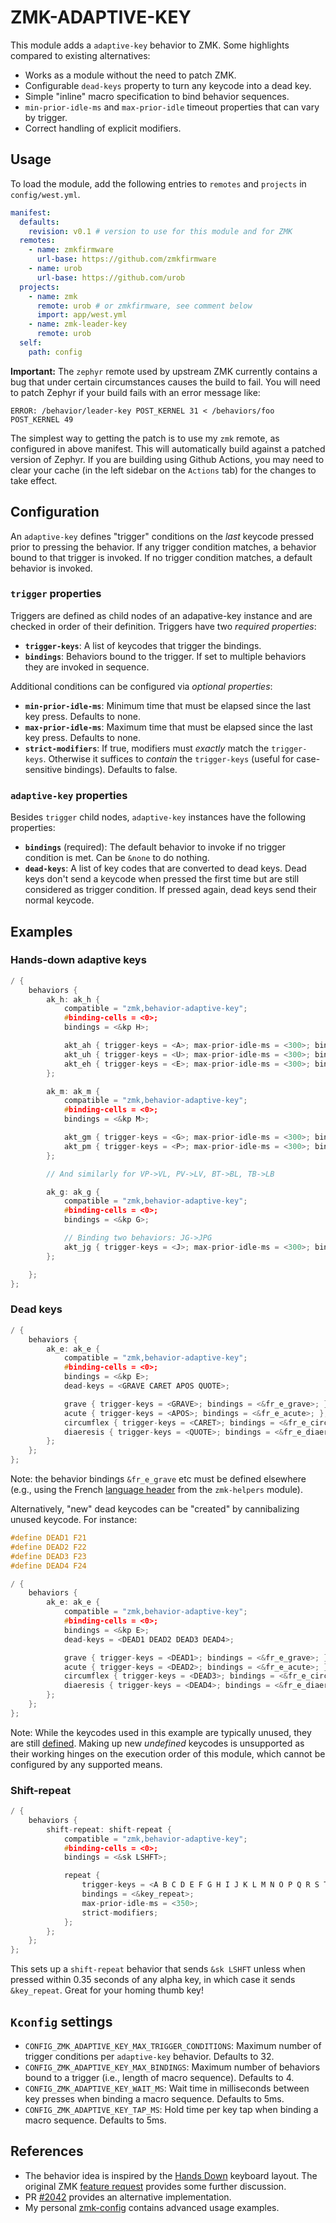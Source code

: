 # ZMK-ADAPTIVE-KEY

This module adds a `adaptive-key` behavior to ZMK. Some highlights compared to
existing alternatives:

- Works as a module without the need to patch ZMK.
- Configurable `dead-keys` property to turn any keycode into a dead key.
- Simple "inline" macro specification to bind behavior sequences.
- `min-prior-idle-ms` and `max-prior-idle` timeout properties that can vary by
  trigger.
- Correct handling of explicit modifiers.

## Usage

To load the module, add the following entries to `remotes` and `projects` in
`config/west.yml`.

```yaml
manifest:
  defaults:
    revision: v0.1 # version to use for this module and for ZMK
  remotes:
    - name: zmkfirmware
      url-base: https://github.com/zmkfirmware
    - name: urob
      url-base: https://github.com/urob
  projects:
    - name: zmk
      remote: urob # or zmkfirmware, see comment below
      import: app/west.yml
    - name: zmk-leader-key
      remote: urob
  self:
    path: config
```

**Important:** The `zephyr` remote used by upstream ZMK currently contains a bug
that under certain circumstances causes the build to fail. You will need to
patch Zephyr if your build fails with an error message like:

```
ERROR: /behavior/leader-key POST_KERNEL 31 < /behaviors/foo POST_KERNEL 49
```

The simplest way to getting the patch is to use my `zmk` remote, as configured
in above manifest. This will automatically build against a patched version of
Zephyr. If you are building using Github Actions, you may need to clear your
cache (in the left sidebar on the `Actions` tab) for the changes to take effect.

## Configuration

An `adaptive-key` defines "trigger" conditions on the _last_ keycode pressed
prior to pressing the behavior. If any trigger condition matches, a behavior
bound to that trigger is invoked. If no trigger condition matches, a default
behavior is invoked.

### `trigger` properties

Triggers are defined as child nodes of an adapative-key instance and are checked
in order of their definition. Triggers have two _required properties_:

- **`trigger-keys`**: A list of keycodes that trigger the bindings.
- **`bindings`**: Behaviors bound to the trigger. If set to multiple behaviors
  they are invoked in sequence.

Additional conditions can be configured via _optional properties_:

- **`min-prior-idle-ms`**: Minimum time that must be elapsed since the last key
  press. Defaults to none.
- **`max-prior-idle-ms`**: Maximum time that must be elapsed since the last key
  press. Defaults to none.
- **`strict-modifiers`**: If true, modifiers must _exactly_ match the
  `trigger-keys`. Otherwise it suffices to _contain_ the `trigger-keys` (useful
  for case-sensitive bindings). Defaults to false.

### `adaptive-key` properties

Besides `trigger` child nodes, `adaptive-key` instances have the following
properties:

- **`bindings`** (required): The default behavior to invoke if no trigger
  condition is met. Can be `&none` to do nothing.
- **`dead-keys`**: A list of key codes that are converted to dead keys. Dead
  keys don't send a keycode when pressed the first time but are still considered
  as trigger condition. If pressed again, dead keys send their normal keycode.

## Examples

### Hands-down adaptive keys

```c
/ {
    behaviors {
        ak_h: ak_h {
            compatible = "zmk,behavior-adaptive-key";
            #binding-cells = <0>;
            bindings = <&kp H>;

            akt_ah { trigger-keys = <A>; max-prior-idle-ms = <300>; bindings = <&kp U>; };
            akt_uh { trigger-keys = <U>; max-prior-idle-ms = <300>; bindings = <&kp A>; };
            akt_eh { trigger-keys = <E>; max-prior-idle-ms = <300>; bindings = <&kp O>; };
        };

        ak_m: ak_m {
            compatible = "zmk,behavior-adaptive-key";
            #binding-cells = <0>;
            bindings = <&kp M>;

            akt_gm { trigger-keys = <G>; max-prior-idle-ms = <300>; bindings = <&kp L>; };
            akt_pm { trigger-keys = <P>; max-prior-idle-ms = <300>; bindings = <&kp L>; };
        };

        // And similarly for VP->VL, PV->LV, BT->BL, TB->LB

        ak_g: ak_g {
            compatible = "zmk,behavior-adaptive-key";
            #binding-cells = <0>;
            bindings = <&kp G>;

            // Binding two behaviors: JG->JPG
            akt_jg { trigger-keys = <J>; max-prior-idle-ms = <300>; bindings = <&kp P &kp G>; };
        };

    };
};
```

### Dead keys

```c
/ {
    behaviors {
        ak_e: ak_e {
            compatible = "zmk,behavior-adaptive-key";
            #binding-cells = <0>;
            bindings = <&kp E>;
            dead-keys = <GRAVE CARET APOS QUOTE>;

            grave { trigger-keys = <GRAVE>; bindings = <&fr_e_grave>; };
            acute { trigger-keys = <APOS>; bindings = <&fr_e_acute>; };
            circumflex { trigger-keys = <CARET>; bindings = <&fr_e_circumflex>; };
            diaeresis { trigger-keys = <QUOTE>; bindings = <&fr_e_diaeresis>; };
        };
    };
};
```

Note: the behavior bindings `&fr_e_grave` etc must be defined elsewhere (e.g.,
using the French
[language header](https://github.com/urob/zmk-helpers/tree/main#unicode-characters-and-language-collection)
from the `zmk-helpers` module).

Alternatively, "new" dead keycodes can be "created" by cannibalizing unused
keycode. For instance:

```c
#define DEAD1 F21
#define DEAD2 F22
#define DEAD3 F23
#define DEAD4 F24

/ {
    behaviors {
        ak_e: ak_e {
            compatible = "zmk,behavior-adaptive-key";
            #binding-cells = <0>;
            bindings = <&kp E>;
            dead-keys = <DEAD1 DEAD2 DEAD3 DEAD4>;

            grave { trigger-keys = <DEAD1>; bindings = <&fr_e_grave>; };
            acute { trigger-keys = <DEAD2>; bindings = <&fr_e_acute>; };
            circumflex { trigger-keys = <DEAD3>; bindings = <&fr_e_circumflex>; };
            diaeresis { trigger-keys = <DEAD4>; bindings = <&fr_e_diaeresis>; };
        };
    };
};
```

Note: While the keycodes used in this example are typically unused, they are
still [defined](https://zmk.dev/docs/keymaps/list-of-keycodes#f-keys). Making up
new _undefined_ keycodes is unsupported as their working hinges on the execution
order of this module, which cannot be configured by any supported means.

### Shift-repeat

```c
/ {
    behaviors {
        shift-repeat: shift-repeat {
            compatible = "zmk,behavior-adaptive-key";
            #binding-cells = <0>;
            bindings = <&sk LSHFT>;

            repeat {
                trigger-keys = <A B C D E F G H I J K L M N O P Q R S T U V W X Y Z>;
                bindings = <&key_repeat>;
                max-prior-idle-ms = <350>;
                strict-modifiers;
            };
        };
    };
};
```

This sets up a `shift-repeat` behavior that sends `&sk LSHFT` unless when
pressed within 0.35 seconds of any alpha key, in which case it sends
`&key_repeat`. Great for your homing thumb key!

## `Kconfig` settings

- `CONFIG_ZMK_ADAPTIVE_KEY_MAX_TRIGGER_CONDITIONS`: Maximum number of trigger
  conditions per `adaptive-key` behavior. Defaults to 32.
- `CONFIG_ZMK_ADAPTIVE_KEY_MAX_BINDINGS`: Maximum number of behaviors bound to a
  trigger (i.e., length of macro sequence). Defaults to 4.
- `CONFIG_ZMK_ADAPTIVE_KEY_WAIT_MS`: Wait time in milliseconds between key
  presses when binding a macro sequence. Defaults to 5ms.
- `CONFIG_ZMK_ADAPTIVE_KEY_TAP_MS`: Hold time per key tap when binding a macro
  sequence. Defaults to 5ms.

## References

- The behavior idea is inspired by the
  [Hands Down](https://sites.google.com/alanreiser.com/handsdown/home#h.3fq4ywspvw1g)
  keyboard layout. The original ZMK
  [feature request](https://github.com/zmkfirmware/zmk/issues/1624) provides
  some further discussion.
- PR [#2042](https://github.com/zmkfirmware/zmk/pull/2042) provides an
  alternative implementation.
- My personal [zmk-config](https://github.com/urob/zmk-config) contains advanced
  usage examples.
